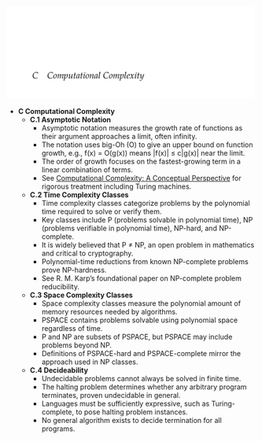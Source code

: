 ![ADFM-30-complexity](ADFM-30-complexity.best.png)

- **C Computational Complexity**
  - **C.1 Asymptotic Notation**
    - Asymptotic notation measures the growth rate of functions as their argument approaches a limit, often infinity.
    - The notation uses big-Oh (O) to give an upper bound on function growth, e.g., f(x) = O(g(x)) means |f(x)| ≤ c|g(x)| near the limit.
    - The order of growth focuses on the fastest-growing term in a linear combination of terms.
    - See [Computational Complexity: A Conceptual Perspective](https://doi.org/10.1017/CBO9780511811055) for rigorous treatment including Turing machines.
  - **C.2 Time Complexity Classes**
    - Time complexity classes categorize problems by the polynomial time required to solve or verify them.
    - Key classes include P (problems solvable in polynomial time), NP (problems verifiable in polynomial time), NP-hard, and NP-complete.
    - It is widely believed that P ≠ NP, an open problem in mathematics and critical to cryptography.
    - Polynomial-time reductions from known NP-complete problems prove NP-hardness.
    - See R. M. Karp’s foundational paper on NP-complete problem reducibility.
  - **C.3 Space Complexity Classes**
    - Space complexity classes measure the polynomial amount of memory resources needed by algorithms.
    - PSPACE contains problems solvable using polynomial space regardless of time.
    - P and NP are subsets of PSPACE, but PSPACE may include problems beyond NP.
    - Definitions of PSPACE-hard and PSPACE-complete mirror the approach used in NP classes.
  - **C.4 Decideability**
    - Undecidable problems cannot always be solved in finite time.
    - The halting problem determines whether any arbitrary program terminates, proven undecidable in general.
    - Languages must be sufficiently expressive, such as Turing-complete, to pose halting problem instances.
    - No general algorithm exists to decide termination for all programs.
